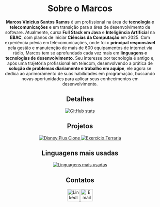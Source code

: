 
<div align="center">

  <h1>Sobre o Marcos</h1> 

  <p>
    <b>Marcos Vinicius Santos Ramos</b> é um profissional na área de <b>tecnologia e telecomunicações</b> e em transição para a área de desenvolvimento de software. Atualmente, cursa <b>Full Stack em Java</b> e <b>Inteligência Artificial</b> na <b>EBAC</b>, com planos de iniciar <b>Ciências da Computação</b> em 2025. Com experiência prévia em telecomunicações, onde foi o <b>principal responsável</b> pela gestão e manutenção de mais de 600 equipamentos de internet via rádio, Marcos tem se aprofundado cada vez mais em <b>linguagens e tecnologias de desenvolvimento</b>. Seu interesse por tecnologia é antigo e, após uma trajetória profissional em telecom, desenvolvendo a prática de <b>solução de problemas diariamente e trabalho em aquipe</b>, ele agora se dedica ao aprimoramento de suas habilidades em programação, buscando novas oportunidades para aplicar seus conhecimentos em desenvolvimento.
  </p>
  

  <h2>Detalhes</h2>
  
  <a href="https://github.com/anuraghazra/github-readme-stats">
    <img src="https://github-readme-stats.vercel.app/api?username=MarcosVSRamos&show_icons=true&theme=dark" alt="GitHub stats" />
  </a>
  
  <h2>Projetos</h2>
  
  <a href="https://github.com/anuraghazra/github-readme-stats">
    <img src="https://github-readme-stats.vercel.app/api/pin/?username=MarcosVSRamos&repo=clone_DisneyPlus&theme=dark" alt="Disney Plus Clone" />
  </a>
  <a href="https://github.com/anuraghazra/github-readme-stats">
    <img src="https://github-readme-stats.vercel.app/api/pin/?username=MarcosVSRamos&repo=exercicio-M21-terraria&theme=dark" alt="Exercício Terraria" />
  </a>
  
  <h2>Linguagens mais usadas</h2>
  
  <a href="https://github.com/anuraghazra/github-readme-stats">
    <img src="https://github-readme-stats.vercel.app/api/top-langs/?username=MarcosVSRamos&layout=donut&theme=dark" alt="Linguagens mais usadas" />
  </a>
  
  <h2>Contatos</h2>

  <a href="https://www.linkedin.com/in/seu-usuario-linkedin/" target="_blank">
    <img src="https://cdn.jsdelivr.net/gh/devicons/devicon/icons/linkedin/linkedin-original.svg" alt="LinkedIn" width="40" height="40"/>
  </a>
  <a href="mailto:santosramosmarcosvinicius@gmail.com">
    <img src="https://cdn.jsdelivr.net/gh/devicons/devicon/icons/google/google-original.svg" alt="Email" width="40" height="40"/>
  </a>
</div>


